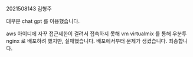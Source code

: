 2021508143 김형주

대부분 chat gpt 를 이용했습니다.

aws 아이디에 자꾸 접근제한이 걸려서 접속하지 못해 vm virtualmix 를 통해 우분투 nginx 로 배포하려 했지만, 실패했습니다.
배포에서부터 문제가 생겼습니다. 죄송합니다.
